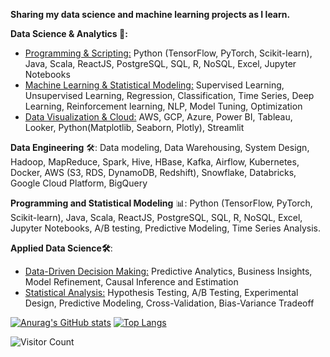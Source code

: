 **Sharing my data science and machine learning projects as I learn.**
<!--
**bhargaviHQ/bhargaviHQ** is a ✨ _special_ ✨ repository because its `README.md` (this file) appears on your GitHub profile.

Here are some ideas to get you started:

- 🔭 I’m currently working on ...
- 🌱 I’m currently learning ...
- 👯 I’m looking to collaborate on ...
- 🤔 I’m looking for help with ...
- 💬 Ask me about ...
- 📫 How to reach me: ...
- 😄 Pronouns: ...
- ⚡ Fun fact: ...
-->

**Data Science & Analytics 🧠:**
- <ins>Programming & Scripting:</ins> Python (TensorFlow, PyTorch, Scikit-learn), Java, Scala, ReactJS, PostgreSQL, SQL, R, NoSQL, Excel, Jupyter Notebooks
- <ins>Machine Learning & Statistical Modeling:</ins> Supervised Learning, Unsupervised Learning, Regression, Classification, Time Series, Deep Learning, Reinforcement learning, NLP, Model Tuning, Optimization
- <ins>Data Visualization & Cloud:</ins> AWS, GCP, Azure, Power BI, Tableau, Looker, Python(Matplotlib, Seaborn, Plotly), Streamlit
  
**Data Engineering** 🛠️: Data modeling, Data Warehousing, System Design, Hadoop, MapReduce, Spark, Hive, HBase, Kafka, Airflow, Kubernetes, Docker, AWS (S3, RDS, DynamoDB, Redshift), Snowflake, Databricks, Google Cloud Platform, BigQuery

**Programming and Statistical Modeling** 📊:  Python (TensorFlow, PyTorch, Scikit-learn), Java, Scala, ReactJS, PostgreSQL, SQL, R, NoSQL, Excel, Jupyter Notebooks, A/B testing, Predictive Modeling, Time Series Analysis.
  
**Applied Data Science🛠️**:
- <ins>Data-Driven Decision Making:</ins> Predictive Analytics, Business Insights, Model Refinement, Causal Inference and Estimation
- <ins>Statistical Analysis:</ins> Hypothesis Testing, A/B Testing, Experimental Design, Predictive Modeling, Cross-Validation, Bias-Variance Tradeoff


[![Anurag's GitHub stats](https://github-readme-stats.vercel.app/api?username=bhargaviHQ&show_icons=true&theme=dark&hide=issues,contribs)](https://github.com/bhargaviHQ) [![Top Langs](https://github-readme-stats.vercel.app/api/top-langs/?username=bhargaviHQ&layout=compact)](https://github.com/bhargaviHQ)

![Visitor Count](https://profile-counter.glitch.me/{bhargaviHQ}/count.svg)

